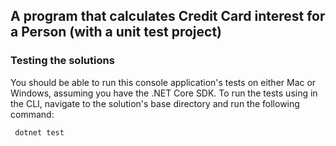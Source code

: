 ﻿## A program that calculates Credit Card interest for a Person (with a unit test project)

### Testing the solutions

You should be able to run this console application's tests on either Mac or Windows, assuming you have the .NET Core SDK. To run the tests using in the CLI, navigate to the solution's base directory and run the following command:

``` dotnet test```